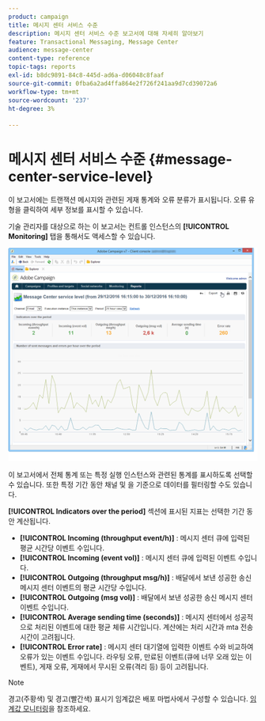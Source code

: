 ```yaml
---
product: campaign
title: 메시지 센터 서비스 수준
description: 메시지 센터 서비스 수준 보고서에 대해 자세히 알아보기
feature: Transactional Messaging, Message Center
audience: message-center
content-type: reference
topic-tags: reports
exl-id: b8dc9891-84c8-445d-ad6a-d06048c8faaf
source-git-commit: 0fba6a2ad4ffa864e2f726f241aa9d7cd39072a6
workflow-type: tm+mt
source-wordcount: '237'
ht-degree: 3%

---
```


# 메시지 센터 서비스 수준 {#message-center-service-level}



이 보고서에는 트랜잭션 메시지와 관련된 게재 통계와 오류 분류가 표시됩니다. 오류 유형을 클릭하여 세부 정보를 표시할 수 있습니다.

기술 관리자를 대상으로 하는 이 보고서는 컨트롤 인스턴스의 **[!UICONTROL Monitoring]** 탭을 통해서도 액세스할 수 있습니다.

![](assets/mc_reports_1.png)

이 보고서에서 전체 통계 또는 특정 실행 인스턴스와 관련된 통계를 표시하도록 선택할 수 있습니다. 또한 특정 기간 동안 채널 및 을 기준으로 데이터를 필터링할 수도 있습니다.

**[!UICONTROL Indicators over the period]** 섹션에 표시된 지표는 선택한 기간 동안 계산됩니다.

* **[!UICONTROL Incoming (throughput event/h)]** : 메시지 센터 큐에 입력된 평균 시간당 이벤트 수입니다.
* **[!UICONTROL Incoming (event vol)]** : 메시지 센터 큐에 입력된 이벤트 수입니다.
* **[!UICONTROL Outgoing (throughput msg/h)]** : 배달에서 보낸 성공한 송신 메시지 센터 이벤트의 평균 시간당 수입니다.
* **[!UICONTROL Outgoing (msg vol)]** : 배달에서 보낸 성공한 송신 메시지 센터 이벤트 수입니다.
* **[!UICONTROL Average sending time (seconds)]** : 메시지 센터에서 성공적으로 처리된 이벤트에 대한 평균 체류 시간입니다. 계산에는 처리 시간과 mta 전송 시간이 고려됩니다.
* **[!UICONTROL Error rate]** : 메시지 센터 대기열에 입력한 이벤트 수와 비교하여 오류가 있는 이벤트 수입니다. 라우팅 오류, 만료된 이벤트(큐에 너무 오래 있는 이벤트), 게재 오류, 게재에서 무시된 오류(격리 등) 등이 고려됩니다.

>[!NOTE]
>
>경고(주황색) 및 경고(빨간색) 표시기 임계값은 배포 마법사에서 구성할 수 있습니다. [임계값 모니터링](../../message-center/using/additional-configurations.md#monitoring-thresholds)을 참조하세요.
